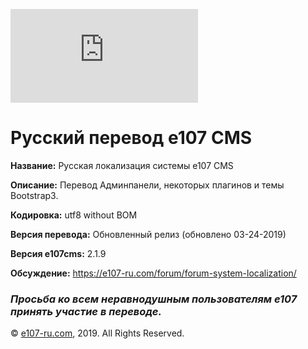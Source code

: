 [![N|Solid](https://e107-ru.com/thumb.php?src=e_MEDIA_IMAGE%2F2018-04%2Flogo2.png&w=0&h=150)](https://e107-ru.com)

# Русский перевод e107 CMS

**Название:**		Русская локализация системы e107 CMS

**Описание:**		Перевод Админпанели, некоторых плагинов и темы Bootstrap3.

**Кодировка:**		utf8 without BOM

**Версия перевода:**	Обновленный релиз (обновлено 03-24-2019)

**Версия e107cms:**		2.1.9

**Обсуждение:**         https://e107-ru.com/forum/forum-system-localization/

### ***Просьба ко всем неравнодушным пользователям e107 принять участие в переводе.***


© [e107-ru.com](https://e107-ru.com), 2019. All Rights Reserved.
